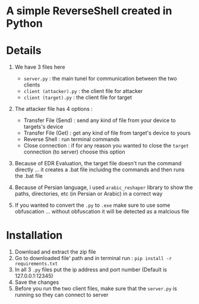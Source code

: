 # A simple ReverseShell created in Python 

# Details 
1. We have 3 files here 
    - ```server.py``` : the main tunel for communication between the two clients
    - ```client (attacker).py``` : the client file for attacker
    - ```client (target).py``` : the client file for target

    
2. The attacker file has 4 options :
    - Transfer File (Send) : send any kind of file from your device to targets's device 
    - Transfer File (Get) : get any kind of file from target's device to yours
    - Reverse Shell : run terminal commands 
    - Close connection : if for any reason you wanted to close the ```target``` connection (to server) choose this option

3. Because of EDR Evaluation, the target file doesn't run the command directly ... it creates a .bat file incluidng the commands and then runs the .bat file 

4. Because of Persian language, i used ```arabic_reshaper``` library to show the paths, directories, etc (in Persian or Arabic) in a correct way

5. If you wanted to convert the ```.py``` to ```.exe``` make sure to use some obfuscation ... without obfuscation it will be detected as a malcious file 


# Installation 

1. Download and extract the zip file
2. Go to downloaded file' path and in terminal run : 
```pip install -r requirements.txt```
3. In all 3 ```.py``` files put the ip address and port number (Default is 127.0.0.1:12345)
4. Save the changes
5. Before you run the two client files, make sure that the ```server.py``` is running so they can connect to server
